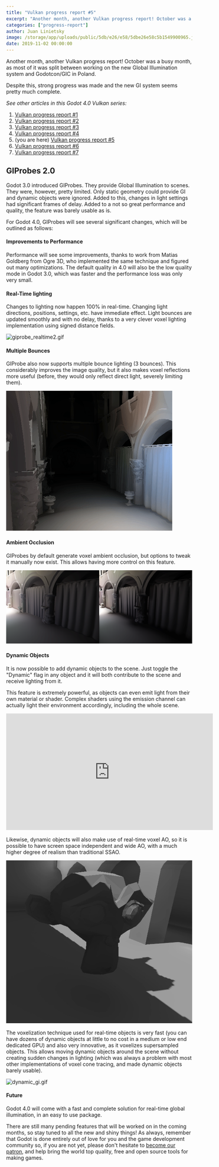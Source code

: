 ```yaml
---
title: "Vulkan progress report #5"
excerpt: "Another month, another Vulkan progress report! October was a busy month, as most of it was split between working on the new Global Illumination system and Godotcon/GIC in Poland."
categories: ["progress-report"]
author: Juan Linietsky
image: /storage/app/uploads/public/5db/e26/e58/5dbe26e58c5b1549900965.jpeg
date: 2019-11-02 00:00:00
---
```


Another month, another Vulkan progress report! October was a busy month, as most of it was split between working on the new Global Illumination system and Godotcon/GIC in Poland.

Despite this, strong progress was made and the new GI system seems pretty much complete.

*See other articles in this Godot 4.0 Vulkan series:*

1. [Vulkan progress report #1](https://godotengine.org/article/vulkan-progress-report-1)
2. [Vulkan progress report #2](https://godotengine.org/article/vulkan-progress-report-2)
3. [Vulkan progress report #3](https://godotengine.org/article/vulkan-progress-report-3)
4. [Vulkan progress report #4](https://godotengine.org/article/vulkan-progress-report-4)
5. (you are here) [Vulkan progress report #5](https://godotengine.org/article/vulkan-progress-report-5)
6. [Vulkan progress report #6](https://godotengine.org/article/vulkan-progress-report-6)
7. [Vulkan progress report #7](https://godotengine.org/article/vulkan-progress-report-7)

## GIProbes 2.0

Godot 3.0 introduced GIProbes. They provide Global Illumination to scenes. They were, however, pretty limited. Only static geometry could provide GI and dynamic objects were ignored. Added to this, changes in light settings had significant frames of delay. Added to a not so great performance and quality, the feature was barely usable as is.

For Godot 4.0, GIProbes will see several significant changes, which will be outlined as follows:

#### Improvements to Performance

Performance will see some improvements, thanks to work from Matias Goldberg from Ogre 3D, who implemented the same technique and figured out many optimizations. The default quality in 4.0 will also be the low quality mode in Godot 3.0, which was faster and the performance loss was only very small.

#### Real-Time lighting

Changes to lighting now happen 100% in real-time. Changing light directions, positions, settings, etc. have immediate effect. Light bounces are updated smoothly and with no delay, thanks to a very clever voxel lighting implementation using signed distance fields.


![giprobe_realtime2.gif](/storage/app/uploads/public/5db/e1d/ed1/5dbe1ded186e6248184679.gif)


#### Multiple Bounces

GIProbe also now supports multiple bounce lighting (3 bounces). This considerably improves the image quality, but it also makes voxel reflections more useful (before, they would only reflect direct light, severely limiting them).


![multi_bounce.gif](/storage/app/uploads/public/5db/e1f/168/5dbe1f1685635785312552.gif)

#### Ambient Occlusion

GIProbes by default generate voxel ambient occlusion, but options to tweak it manually now exist. This allows having more control on this feature.


![ao.png](/storage/app/uploads/public/5db/e21/777/5dbe217778697772587487.png)

#### Dynamic Objects

It is now possible to add dynamic objects to the scene. Just toggle the "Dynamic" flag in any object and it will both contribute to the scene and receive lighting from it.

This feature is extremely powerful, as objects can even emit light from their own material or shader. Complex shaders using the emission channel can actually light their environment accordingly, including the whole scene.

<iframe width="560" height="315" src="https://www.youtube.com/embed/cmfzZ6RSHb0" frameborder="0" allow="accelerometer; autoplay; encrypted-media; gyroscope; picture-in-picture" allowfullscreen></iframe>

Likewise, dynamic objects will also make use of real-time voxel AO, so it is possible to have screen space independent and wide AO, with a much higher degree of realism than traditional SSAO.



![dynamic_ao.gif](/storage/app/uploads/public/5db/e28/abc/5dbe28abcb0d6853104408.gif)


The voxelization technique used for real-time objects is very fast (you can have dozens of dynamic objects at little to no cost in a medium or low end dedicated GPU) and also very innovative, as it voxelizes supersampled objects. This allows moving dynamic objects around the scene without creating sudden changes in lighting (which was always a problem with most other implementations of voxel cone tracing, and made dynamic objects barely usable). 



![dynamic_gi.gif](/storage/app/uploads/public/5db/e26/88d/5dbe2688d0f9a404983712.gif)


#### Future

Godot 4.0 will come with a fast and complete solution for real-time global illumination, in an easy to use package.

There are still many pending features that will be worked on in the coming months, so stay tuned to all the new and shiny things! As always, remember that Godot is done entirely out of love for you and the game development community so, if you are not yet, please don't hesitate to [become our patron](https://www.patreon.com/godotengine), and help bring the world top quality, free and open source tools for making games.